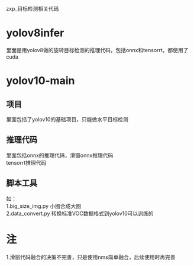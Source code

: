 zxp_目标检测相关代码
# yolov8infer
里面是用yolov8做的旋转目标检测的推理代码，包括onnx和tensorrt，都使用了cuda
# yolov10-main
## 项目
里面包括了yolov10的基础项目，只能做水平目标检测
## 推理代码
里面包括onnx的推理代码，滑窗onnx推理代码  
tensorrt推理代码  
## 脚本工具
如：  
1.big_size_img.py 小图合成大图  
2.data_convert.py 转换标准VOC数据格式到yolov10可以训练的  

# 注
1.滑窗代码融合的决策不完善，只是使用nms简单融合，后续使用时再完善
